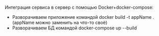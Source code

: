 Интеграция сервиса в сервер с помощью Docker+docker-compose:
- Разворачиваем приложение командой docker build -t appName . (appName можно заменить на что-то своё)
- Разворачиваем БД командой docker-compose up --build
